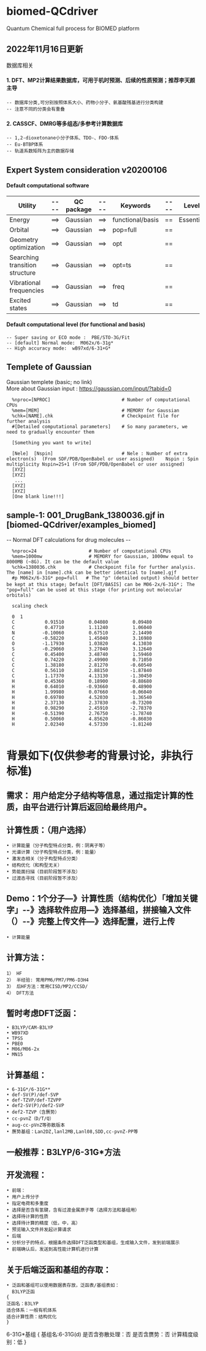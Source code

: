 # biomed-QCdriver
Quantum Chemical full process for BIOMED platform

## 2022年11月16日更新 ## 

数据库相关
#### 1. DFT、MP2计算结果数据库，可用于机时预测、后续的性质预测；推荐李天颜主导
    -- 数据库分类,可分别按照体系大小、药物小分子、氨基酸残基进行分类构建
    -- 注意不同的分类会有重叠
#### 2. CASSCF、DMRG等多组态/多参考计算数据库
    -- 1,2-dioxetonane小分子体系、TDO-、FDO-体系
    -- Eu-BTBP体系
    -- 轨道系数矩阵为主的数据存储



## Expert System consideration v20200106   

  #### Default computational software 
| Utility | ---- | QC package | ---- | Keywords | ---- | Level |
| ---- | ---- | ---- | ---- | ---- | ---- | ---- |
| Energy  | ==> | Gaussian | ==> | functional/basis | == | Essential | 
| Orbital | ==> | Gaussian | ==> | pop=full | == |  | 
| Geometry optimization | ==> | Gaussian | ==> | opt | == |  | 
| Searching transition structure | ==> | Gaussian | ==> | opt=ts | == |  |
|Vibrational frequencies| ==> | Gaussian | ==> | freq | == |  | 
|Excited states| ==> | Gaussian | ==> | td | == |  |


  #### Default computational level (for functional and basis)
    -- Super saving or ECO mode :  PBE/STO-3G/Fit
    -- [default] Normal mode:  M062x/6-31g*
    -- High accuracy mode:  wB97xd/6-31+G*

## Templete of Gaussian

  Gaussian templete (basic; no link)  
  More about Gaussian input : https://gaussian.com/input/?tabid=0

```
  %nproc=[NPROC]                          # Number of computational CPUs
  %mem=[MEM]                              # MEMORY for Gaussian   
  %chk=[NAME].chk                         # Checkpoint file for further analysis    
  #[Detailed computational parameters]    # So many parameters, we need to gradually encounter them

  [Something you want to write]

  [Nele]  [Nspin]                         # Nele : Number of extra electron(s)  (From SDF/PDB/OpenBabel or user assigned)    Nspin : Spin multiplicity Nspin=2S+1 (From SDF/PDB/OpenBabel or user assigned)
  [XYZ]
  [XYZ]
   ... 
  [XYZ]
  [XYZ]
  [One blank line!!!]
```  


## sample-1: 001_DrugBank_1380036.gjf in [biomed-QCdriver/examples_biomed]    
  -- Normal DFT calculations for drug molecules --
  
 
```
  %nproc=24                   # Number of computational CPUs
  %mem=1000mw                 # MEMORY for Gaussian, 1000mw equal to 8000MB (~8G). It can be the default value   
  %chk=1380036.chk            # Checkpoint file for further analysis. The [name] in [name].chk can be better identical to [name].gjf    
  #p M062x/6-31G* pop=full   # The "p" (detailed output) should better be kept at this stage; Default [DFT/BASIS] can be M06-2x/6-31G*； The "pop=full" can be used at this stage (for printing out molecular orbitals) 

  scaling check

  0  1
  C           0.91510         0.04080         0.09480
  C           0.47710         1.11240         1.06040
  N          -0.10060         0.67510         2.14490
  C          -0.58220         1.45040         3.16980
  O          -1.17930         1.03820         4.13030
  S          -0.29060         3.27040         3.12640
  C           0.45400         3.48740         1.59460
  C           0.74220         2.49900         0.71050
  C           1.38180         2.81270        -0.60540
  C           0.56110         2.88150        -1.87840
  C           1.17370         4.13130        -1.30450
  H           0.45360         0.18900        -0.88680
  H           0.64010        -0.93660         0.48900
  H           1.99980         0.07660        -0.06040
  H           0.69780         4.52030         1.36540
  H           2.37130         2.37830        -0.73200
  H           0.98290         2.45910        -2.78370
  H          -0.51390         2.76750        -1.78740
  H           0.50060         4.85620        -0.86030
  H           2.02340         4.57330        -1.81240
  
```


# 背景如下(仅供参考的背景讨论，非执行标准)

## 需求： 用户给定分子结构等信息，通过指定计算的性质，由平台进行计算后返回给最终用户。
## 计算性质：（用户选择）
    • 计算能量（分子构型特点分类，例：阴离子等）
    • 光谱计算（分子构型特点分类，例：能量）
    • 激发态相关（分子构型特点分类）
    • 结构优化（和构型无关）
    • 势能面扫描（目前阶段暂不涉及）
    • 过渡态寻找（目前阶段暂不涉及）

## Demo：1个分子—》计算性质（结构优化）「增加关键字」--》选择软件应用—》选择基组，拼接输入文件（）--》完整上传文件—》选择配置，进行上传

    • 计算能量 

## 计算方法：
    1） HF
    2） 半经验: 常用PM6/PM7/PM6-D3H4
    3） 后HF方法：常用CISD/MP2/CCSD/
    4） DFT方法
## 暂时考虑DFT泛函：
    • B3LYP/CAM-B3LYP
    • WB97XD
    • TPSS
    • PBE0
    • M06/M06-2x
    • MN15

## 计算基组：
    • 6-31G*/6-31G**
    • def-SV(P)/def-SVP
    • def-TZVP/def-TZVPP
    • def2-SV(P)/def2-SVP
    • def2-TZVP（含赝势）
    • cc-pvnZ（D/T/Q）
    • aug-cc-pVnZ等弥散版本
    • 赝势基组：Lan2DZ,lanl2MB,Lanl08,SDD,cc-pvnZ-PP等

## 一般推荐：B3LYP/6-31G*方法


## 开发流程：
    • 前端：
    • 用户上传分子
    • 指定电荷和多重度
    • 选择是否含有氢键，含有过渡金属原子等（选择方法和基组用）
    • 选择待计算的性质
    • 选择待计算的精度（低，中，高）
    • 预览输入文件并发起计算请求
    • 后端
    • 分析分子的特点，根据条件选择DFT泛函类型和基组，生成输入文件，发到前端展示
    • 前端确认后，发送到高性能计算机进行计算

## 关于后端泛函和基组的存取：
    • 泛函和基组可以使用数据表存放，泛函表/基组表如：
      B3LYP泛函
    {
    泛函名：B3LYP
    适合体系：一般有机体系
    适合计算性质：结构优化
    } 


  6-31G*基组
  {
  基组名:6-31G(d)
  是否含弥散处理：否
  是否含赝势：否
  计算精度级别：低
  }

